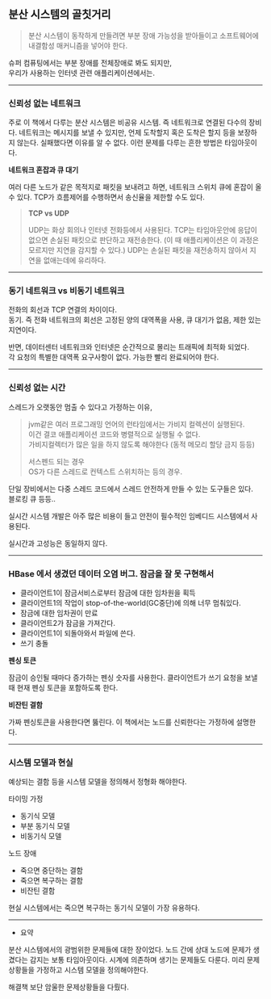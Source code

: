 ## 분산 시스템의 골칫거리

> 분산 시스템이 동작하게 만들려면 부분 장애 가능성을 받아들이고 소프트웨어에 내결함성 매커니즘을 넣어야 한다.

슈퍼 컴퓨팅에서는 부분 장애를 전체장애로 봐도 되지만,  
우리가 사용하는 인터넷 관련 애플리케이션에서는.

---

### 신뢰성 없는 네트워크

주로 이 책에서 다루는 분산 시스템은 비공유 시스템. 즉 네트워크로 연결된 다수의 장비다.
네트워크는 메시지를 보낼 수 있지만, 언제 도착할지 혹은 도착은 할지 등을 보장하지 않는다.
실패했다면 이유를 알 수 없다. 이런 문제를 다루는 흔한 방법은 타임아웃이다.

**네트워크 혼잡과 큐 대기**

여러 다른 노드가 같은 목적지로 패킷을 보내려고 하면,
네트워크 스위치 큐에 혼잡이 올 수 있다.
TCP가 흐름제어를 수행하면서 송신율을 제한할 수도 있다.

> **TCP vs UDP**
> 
> UDP는 화상 회의나 인터넷 전화등에서 사용된다.
> TCP는 타임아웃안에 응답이 없으면 손실된 패킷으로 판단하고 재전송한다. (이 때 애플리케이션은 이 과정은 모르지만 지연을 감지할 수 있다.)
> UDP는 손실된 패킷을 재전송하지 않아서 지연을 없애는데에 유리하다.

---

### 동기 네트워크 vs 비동기 네트워크

전화의 회선과 TCP 연결의 차이이다.  
동기. 즉 전화 네트워크의 회선은 고정된 양의 대역폭을 사용, 큐 대기가 없음, 제한 있는 지연이다.

반면, 데이터센터 네트워크와 인터넷은 순간적으로 몰리는 트래픽에 최적화 되었다.  
각 요청의 특별한 대역폭 요구사항이 없다. 가능한 빨리 완료되어야 한다.

---

### 신뢰성 없는 시간

스레드가 오랫동안 멈출 수 있다고 가정하는 이유,  


> jvm같은 여러 프로그래밍 언어의 런타임에서는 가비지 컬렉션이 실행된다.  
> 이건 결코 애플리케이션 코드와 병렬적으로 실행될 수 없다.  
> 가비지컬렉터가 많은 일을 하지 않도록 해야한다 (동적 메모리 할당 금지 등등)  
> 
> 서스펜드 되는 경우  
> OS가 다른 스레드로 컨텍스트 스위치하는 등의 경우.

단일 장비에서는 다중 스레드 코드에서 스레드 안전하게 만들 수 있는 도구들은 있다.  
블로킹 큐 등등..


실시간 시스템 개발은 아주 많은 비용이 들고 안전이 필수적인 임베디드 시스템에서 사용된다.  

실시간과 고성능은 동일하지 않다.

---

### HBase 에서 생겼던 데이터 오염 버그. 잠금을 잘 못 구현해서 

- 클라이언트1이 잠금서비스로부터 잠금에 대한 임차원을 획득
- 클라이언트1의 작업이 stop-of-the-world(GC중단)에 의해 너무 멈춰있다.
- 잠금에 대한 임차권이 만료
- 클라이언트2가 잠금을 가져간다.
- 클라이언트1이 되돌아와서 파일에 쓴다.
- 쓰기 충돌

**펜싱 토큰**

잠금이 승인될 때마다 증가하는 펜싱 숫자를 사용한다.
클라이언트가 쓰기 요청을 보낼 때 현재 펜싱 토큰을 포함하도록 한다.

**비잔틴 결함**

가짜 펜싱토큰을 사용한다면 뚫린다.
이 책에서는 노드를 신뢰한다는 가정하에 설명한다.

---

### 시스템 모델과 현실

예상되는 결함 등을 시스템 모델을 정의해서 정형화 해야한다.

타이밍 가정
- 동기식 모델
- 부분 동기식 모델
- 비동기식 모델

노드 장애
- 죽으면 중단하는 결함
- 죽으면 복구하는 결함
- 비잔틴 결함

현실 시스템에서는 죽으면 복구하는 동기식 모델이 가장 유용하다.

---

- 요약

분산 시스템에서의 광범위한 문제들에 대한 장이었다.
노드 간에 상대 노드에 문제가 생겼다는 감지는 보통 타임아웃이다.
시계에 의존하며 생기는 문제들도 다룬다.
미리 문제 상황들을 가정하고 시스템 모델을 정의해야한다.

해결책 보단 암울한 문제상황들을 다뤘다.


